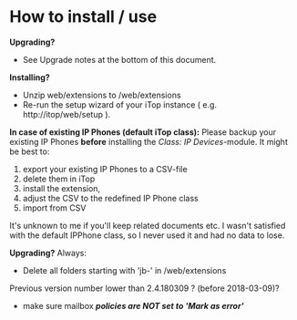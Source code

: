 
# How to install / use
**Upgrading?**
- See Upgrade notes at the bottom of this document.

**Installing?**
- Unzip web/extensions to <itop path>/web/extensions
- Re-run the setup wizard of your iTop instance ( e.g. http://itop/web/setup ).

**In case of existing IP Phones (default iTop class):**
Please backup your existing IP Phones **before** installing the _Class: IP Devices_-module. It might be best to:
1. export your existing IP Phones to a CSV-file
2. delete them in iTop
3. install the extension,
3. adjust the CSV to the redefined IP Phone class 
4. import from CSV 

It's unknown to me if you'll keep related documents etc. 
I wasn't satisfied with the default IPPhone class, so I never used it and had no data to lose. 


**Upgrading?**
Always:
- Delete all folders starting with 'jb-' in <itop path>/web/extensions


Previous version number lower than 2.4.180309 ? (before 2018-03-09)?
- make sure mailbox ***policies are NOT set to 'Mark as error'***

